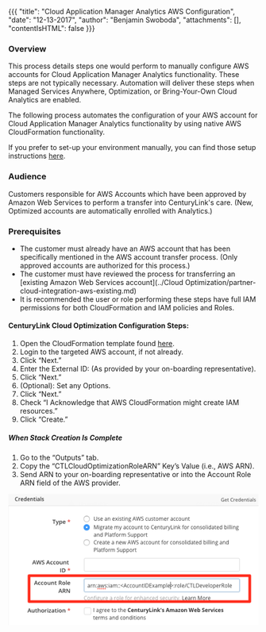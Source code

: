 {{{
  "title": "Cloud Application Manager Analytics AWS Configuration",
  "date": "12-13-2017",
  "author": "Benjamin Swoboda",
  "attachments": [],
  "contentIsHTML": false
}}}

### Overview
This process details steps one would perform to manually configure AWS accounts for Cloud Application Manager Analytics functionality. These steps are not typically necessary. Automation will deliver these steps when Managed Services Anywhere, Optimization, or Bring-Your-Own Cloud Analytics are enabled.

The following process automates the configuration of your AWS account for Cloud Application Manager Analytics functionality by using native AWS CloudFormation functionality. 

If you prefer to set-up your environment manually, you can find those setup instructions [here](CloudApplicationManagerAnalyticsAWSSetup-Manual.md).  

### Audience

Customers responsible for AWS Accounts which have been approved by Amazon Web Services to perform a transfer into CenturyLink's care. (New, Optimized accounts are automatically enrolled with Analytics.)

### Prerequisites

* The customer must already have an AWS account that has been specifically mentioned in the AWS account transfer process. (Only approved accounts are authorized for this process.)
* The customer must have reviewed the process for transferring an [existing Amazon Web Services account](../Cloud Optimization/partner-cloud-integration-aws-existing.md)
* It is recommended the user or role performing these steps have full IAM permissions for both CloudFormation and IAM policies and Roles.

#### CenturyLink Cloud Optimization Configuration Steps:

1. Open the CloudFormation template found [here](https://console.aws.amazon.com/cloudformation/home?region=us-east-2#/stacks/new?stackName=CTL-CloudOptimization-IAM-Stack&templateURL=https%3A%2F%2Fs3.us-east-2.amazonaws.com%2Fctl-cloudoptimization%2FCTLCloudOptimizationIAMPolicy.template.json).
2. Login to the targeted AWS account, if not already.
3. Click “Next.”
4. Enter the External ID: (As provided by your on-boarding representative).
5. Click “Next.”
6. (Optional): Set any Options.
7. Click “Next.”
8. Check “I Acknowledge that AWS CloudFormation might create IAM resources.”
9. Click “Create.”

##### When Stack Creation Is Complete
1. Go to the “Outputs” tab.
2. Copy the “CTLCloudOptimizationRoleARN” Key’s Value (i.e., AWS ARN).
3. Send ARN to your on-boarding representative or into the Account Role ARN field of the AWS provider.

  ![Account Role ARN](../../images/cloud-application-manager/CINT_AWS_AccountRoleARN.1.png)
